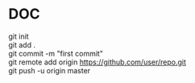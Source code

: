 # DOC

git init <br />
git add .  <br />
git commit -m "first commit" <br />
git remote add origin https://github.com/user/repo.git <br />
git push -u origin master  <br />
